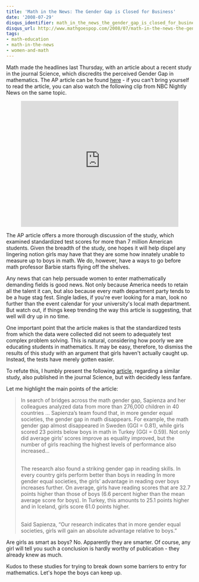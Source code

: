 ```yaml
---
title: 'Math in the News: The Gender Gap is Closed for Business'
date: '2008-07-29'
disqus_identifier: math_in_the_news_the_gender_gap_is_closed_for_business
disqus_url: http://www.mathgoespop.com/2008/07/math-in-the-news-the-gender-gap-is-closed-for-business.html
tags:
- math-education
- math-in-the-news
- women-and-math
---
```

Math made the headlines last Thursday, with an article about a recent study in the journal Science, which discredits the perceived Gender Gap in mathematics.  The AP article can be found <a href="http://news.yahoo.com/s/ap/20080724/ap_on_re_us/girls_math">here</a> - if you can't bring yourself to read the article, you can also watch the following clip from NBC Nightly News on the same topic.

<center><iframe src="http://www.msnbc.msn.com/id/22425001/vp/25837570#25837570" frameborder="0" height="339" scrolling="no" width="425"></iframe></center>

The AP article offers a more thorough discussion of the study, which examined standardized test scores for more than 7 million American students.  Given the breadth of the study, one hopes it will help dispel any lingering notion girls may have that they are some how innately unable to measure up to boys in math.  We do, however, have a ways to go before math professor Barbie starts flying off the shelves.

Any news that can help persuade women to enter mathematically demanding fields is good news.  Not only because America needs to retain all the talent it can, but also because every math department party tends to be a huge stag fest.  Single ladies, if you're ever looking for a man, look no further than the event calendar for your university's local math department.  But watch out, if things keep trending the way this article is suggesting, that well will dry up in no time.

One important point that the article makes is that the standardized tests from which the data were collected did not seem to adequately test complex problem solving.  This is natural, considering how poorly we are educating students in mathematics.  It may be easy, therefore, to dismiss the results of this study with an argument that girls haven't actually caught up.  Instead, the tests have merely gotten easier.

To refute this, I humbly present the following <a href="http://www.physorg.com/news131290579.html">article</a>, regarding a similar study, also published in the journal Science, but with decidedly less fanfare.

Let me highlight the main points of the article:

<blockquote>In search of bridges across the math gender gap, Sapienza and her colleagues analyzed data from more than 276,000 children in 40 countries ... Sapienza’s team found that, in more gender equal societies, the gender gap in math disappears. For example, the math gender gap almost disappeared in Sweden (GGI = 0.81), while girls scored 23 points below boys in math in Turkey (GGI = 0.59). Not only did average girls’ scores improve as equality improved, but the number of girls reaching the highest levels of performance also increased...<br><br>

The research also found a striking gender gap in reading skills. In every country girls perform better than boys in reading In more gender equal societies, the girls’ advantage in reading over boys increases further. On average, girls have reading scores that are 32.7 points higher than those of boys (6.6 percent higher than the mean average score for boys). In Turkey, this amounts to 25.1 points higher and in Iceland, girls score 61.0 points higher.<br><br>

Said Sapienza, “Our research indicates that in more gender equal societies, girls will gain an absolute advantage relative to boys.”</blockquote>

Are girls as smart as boys?  No.  Apparently they are smarter.  Of course, any girl will tell you such a conclusion is hardly worthy of publication - they already knew as much.

Kudos to these studies for trying to break down some barriers to entry for mathematics.  Let's hope the boys can keep up.
